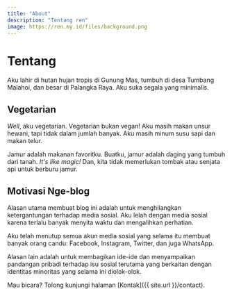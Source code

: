 ```yaml
---
title: "About"
description: "Tentang ren"
image: https://ren.my.id/files/background.png
---
```

# Tentang

Aku lahir di hutan hujan tropis di Gunung Mas, tumbuh di desa Tumbang Malahoi, dan besar di Palangka Raya. Aku suka segala yang minimalis.

## Vegetarian

_Well_, aku vegetarian. Vegetarian bukan vegan! Aku masih makan unsur hewani, tapi tidak dalam jumlah banyak. Aku masih minum susu sapi dan makan telur. 

Jamur adalah makanan favoritku. Buatku, jamur adalah daging yang tumbuh dari tanah. _It's like magic!_ Dan, kita tidak memerlukan tombak atau senjata api untuk berburu jamur. 

## Motivasi Nge-blog

Alasan utama membuat blog ini adalah untuk menghilangkan ketergantungan terhadap media sosial. Aku lelah dengan media sosial karena terlalu banyak menyita waktu dan mengalihkan perhatian. 

Aku telah menutup semua akun media sosial yang selama itu membuat banyak orang candu: Facebook, Instagram, Twitter, dan juga WhatsApp. 

Alasan lain adalah untuk membagikan ide-ide dan menyampaikan pandangan pribadi terhadap isu sosial terutama yang berkaitan dengan identitas minoritas yang selama ini diolok-olok. 


Mau bicara? Tolong kunjungi halaman [Kontak]({{ site.url }}/contact).

